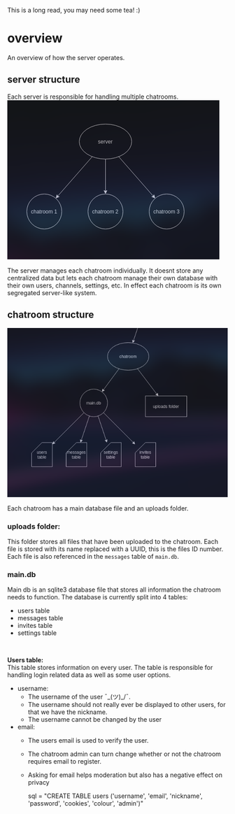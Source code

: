 This is a long read, you may need some tea!  :)

# overview
An overview of how the server operates.


## server structure
Each server is responsible for handling multiple chatrooms.<br />
![image of server structure](images/single_server_base_nice.png)

The server manages each chatroom individually. It doesnt store any centralized data but lets each chatroom manage their own database with their own users, channels, settings, etc. In effect each chatroom is its own segregated server-like system.


## chatroom structure

![image of chatroom structure](images/chatroom_nice.png)

Each chatroom has a main database file and an uploads folder.

### uploads folder:
This folder stores all files that have been uploaded to the chatroom. Each file is stored with its name replaced with a UUID, this is the files ID number. Each file is also referenced in the `messages` table of `main.db`.

### main.db
Main db is an sqlite3 database file that stores all information the chatroom needs to function. The database is currently split into 4 tables:
<br />
* users table
* messages table
* invites table
* settings table
<br />

**Users table:** <br />
This table stores information on every user. The table is responsible for handling login related data as well as some user options.
* username:
   - The username of the user ¯\_(ツ)_/¯. 
   - The username should not really ever be displayed to other users, for that we have the nickname.
   - The username cannot be changed by the user <br />
* email:
  - The users email is used to verify the user.
  - The chatroom admin can turn change whether or not the chatroom requires email to register.
  - Asking for email helps moderation but also has a negative effect on privacy

    sql = "CREATE TABLE users ('username', 'email', 'nickname', 'password', 'cookies', 'colour', 'admin')"




